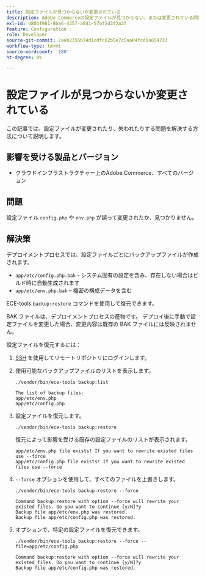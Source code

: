 ```yaml
---
title: 設定ファイルが見つからないか変更されている
description: Adobe Commerceの設定ファイルが見つからない、または変更されている問題を解決します。
exl-id: d80bf981-8ba6-4357-a841-57bf5d3f2a3f
feature: Configuration
role: Developer
source-git-commit: 2aeb2355b74d1cdfc62b5e7c5aa04fcd0a654733
workflow-type: tm+mt
source-wordcount: '180'
ht-degree: 0%

---
```


# 設定ファイルが見つからないか変更されている

この記事では、設定ファイルが変更されたり、失われたりする問題を解決する方法について説明します。

## 影響を受ける製品とバージョン

* クラウドインフラストラクチャー上のAdobe Commerce、すべてのバージョン

## 問題

設定ファイル `config.php` や `env.php` が誤って変更されたか、見つかりません。

## 解決策

デプロイメントプロセスでは、設定ファイルごとにバックアップファイルが作成されます。

* `app/etc/config.php.bak` - システム固有の設定を含み、存在しない場合はビルド時に自動生成されます
* `app/etc/env.php.bak` – 機密の構成データを含む

ECE-tools `backup:restore` コマンドを使用して復元できます。

BAK ファイルは、デプロイメントプロセスの産物です。 デプロイ後に手動で設定ファイルを変更した場合、変更内容は既存の BAK ファイルには反映されません。

設定ファイルを復元するには：

1. [SSH](https://experienceleague.adobe.com/ja/docs/commerce-cloud-service/user-guide/develop/secure-connections#ssh) を使用してリモートリポジトリにログインします。
1. 使用可能なバックアップファイルのリストを表示します。

   ```
   ./vendor/bin/ece-tools backup:list
   ```

   ```
   The list of backup files:
   app/etc/env.php
   app/etc/config.php
   ```

1. 設定ファイルを復元します。

   ```
   ./vendor/bin/ece-tools backup:restore
   ```

   復元によって影響を受ける既存の設定ファイルのリストが表示されます。

   ```
   app/etc/env.php file exists! If you want to rewrite existed files use --force
   app/etc/config.php file exists! If you want to rewrite existed files use --force
   ```

1. `--force` オプションを使用して、すべてのファイルを上書きします。

   ```
   ./vendor/bin/ece-tools backup:restore --force
   ```

   ```
   Command backup:restore with option --force will rewrite your existed files. Do you want to continue [y/N]?y
   Backup file app/etc/env.php was restored.
   Backup file app/etc/config.php was restored.
   ```

1. オプションで、特定の設定ファイルを復元できます。

   ```
   ./vendor/bin/ece-tools backup:restore --force --file=app/etc/config.php
   ```

   ```
   Command backup:restore with option --force will rewrite your existed files. Do you want to continue [y/N]?y
   Backup file app/etc/config.php was restored.
   ```
